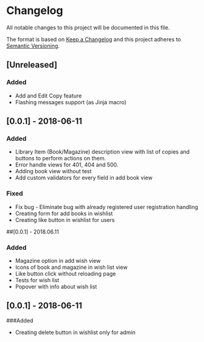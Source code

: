 # Changelog
All notable changes to this project will be documented in this file.

The format is based on [Keep a Changelog](http://keepachangelog.com/en/1.0.0/)
and this project adheres to [Semantic Versioning](http://semver.org/spec/v2.0.0.html).

## [Unreleased]
### Added
- Add and Edit Copy feature
- Flashing messages support (as Jinja macro)

## [0.0.1] - 2018-06-11
### Added
- Library Item (Book/Magazine) description view with list of copies and buttons to perform actions on them.
- Error handle views for 401, 404 and 500. 
- Adding book view without test
- Add custom validators for every field in add book view
### Fixed
- Fix bug - Eliminate bug with already registered user registration handling
- Creating form for add books in wishlist
- Creating like button in wishlist for users

##[0.0.1] - 2018.06.11
### Added
- Magazine option in add wish view
- Icons of book and magazine in wish list view
- Like button click without reloading page
- Tests for wish list
- Popover with info about wish list

## [0.0.1] - 2018-06-11
###Added
- Creating delete button in wishlist only for admin
